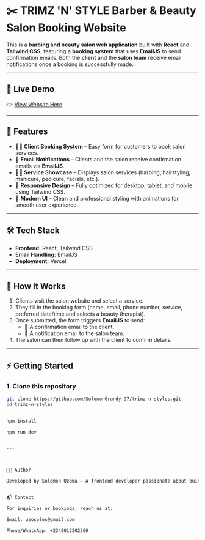 # ✂️ TRIMZ 'N' STYLE Barber & Beauty Salon Booking Website

This is a **barbing and beauty salon web application** built with **React** and **Tailwind CSS**, featuring a **booking system** that uses **EmailJS** to send confirmation emails. Both the **client** and the **salon team** receive email notifications once a booking is successfully made.

---

## 🚀 Live Demo

👉 [View Website Here](https://your-website-link.com)

---

## 📌 Features

- 🧑‍💻 **Client Booking System** – Easy form for customers to book salon services.
- 📧 **Email Notifications** – Clients and the salon receive confirmation emails via **EmailJS**.
- 💇‍♂️ **Service Showcase** – Displays salon services (barbing, hairstyling, manicure, pedicure, facials, etc.).
- 📱 **Responsive Design** – Fully optimized for desktop, tablet, and mobile using Tailwind CSS.
- 🎨 **Modern UI** – Clean and professional styling with animations for smooth user experience.

---

## 🛠️ Tech Stack

- **Frontend:** React, Tailwind CSS
- **Email Handling:** EmailJS
- **Deployment:** Vercel

---

## 📖 How It Works

1. Clients visit the salon website and select a service.
2. They fill in the booking form (name, email, phone number, service, preferred date/time and selects a beauty therapist).
3. Once submitted, the form triggers **EmailJS** to send:
   - 📩 A confirmation email to the client.
   - 📩 A notification email to the salon team.
4. The salon can then follow up with the client to confirm details.

---

## ⚡ Getting Started

### 1. Clone this repository

```bash
git clone https://github.com/SolomonGrundy-97/trimz-n-styles.git
cd trimz-n-styles


npm install

npm run dev


---



👨‍💻 Author

Developed by Solomon Uzoma – A frontend developer passionate about building user-friendly web applications.


📬 Contact

For inquiries or bookings, reach us at:

Email: uzosolos@gmail.com

Phone/WhatsApp: +2349012202360
```

